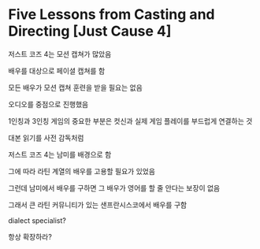 # Five Lessons from Casting and Directing [Just Cause 4]

저스트 코즈 4는 모션 캡쳐가 많았음

배우를 대상으로 페이셜 캡쳐를 함

모든 배우가 모션 캡쳐 훈련을 받을 필요는 없음

오디오를 중점으로 진행했음

1인칭과 3인칭 게임의 중요한 부분은 컷신과 실제 게임 플레이를 부드럽게 연결하는 것

대본 읽기를 사전 감독처럼

저스트 코즈 4는 남미를 배경으로 함

그에 따라 라틴 계열의 배우를 고용할 필요가 있었음

그런데 남미에서 배우를 구하면 그 배우가 영어를 할 줄 안다는 보장이 없음

그래서 큰 라틴 커뮤니티가 있는 샌프란시스코에서 배우를 구함

dialect specialist?

항상 확장하라?